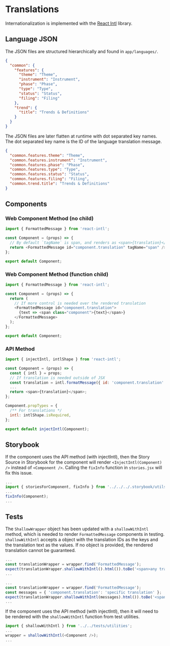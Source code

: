 # Translations

Internationalization is implemented with the [React Intl](https://github.com/yahoo/react-intl)
library.

## Language JSON

The JSON files are structured hierarchically and found in `app/languages/`.

```json
{
  "common": {
    "features": {
      "theme": "Theme",
      "instrument": "Instrument",
      "phase": "Phase",
      "type": "Type",
      "status": "Status",
      "filing": "Filing"
    },
    "trend": {
      "title": "Trends & Definitions"
    }
  }
}
```

The JSON files are later flatten at runtime with dot separated key names.
The dot separated key name is the ID of the language translation message.

```json
{
  "common.features.theme": "Theme",
  "common.features.instrument": "Instrument",
  "common.features.phase": "Phase",
  "common.features.type": "Type",
  "common.features.status": "Status",
  "common.features.filing": "Filing",
  "common.trend.title": "Trends & Definitions"
}
```

## Components

### Web Component Method (no child)

```js
import { FormattedMessage } from 'react-intl';

const Component = (props) => {
  // By default `tagName` is span, and renders as <span>{translation}</span>
  return <FormattedMessage id="component.translation" tagName="span" />;
};

export default Component;
```

### Web Component Method (function child)

```js
import { FormattedMessage } from 'react-intl';

const Component = (props) => {
  return (
    // If more control is needed over the rendered translation
    <FormattedMessage id="component.translation">
      {text => <span class="component">{text}</span>}
    </FormattedMessage>
  );
};

export default Component;
```

### API Method

```js
import { injectIntl, intlShape } from 'react-intl';

const Component = (props) => {
  const { intl } = props;
  // If translation is needed outside of JSX
  const translation = intl.formatMessage({ id: 'component.translation' });
  ...
  return <span>{translation}</span>;
};

Component.propTypes = {
  /** For translations */
  intl: intlShape.isRequired,
};

export default injectIntl(Component);
```

## Storybook

If the component uses the API method (with injectIntl), then the Story Source in Storybook for the
component will render `<InjectIntl(Component) />` instead of `<Component />`. Calling the `fixInfo`
function in `stories.jsx` will fix this issue.

```js
...
import { storiesForComponent, fixInfo } from '../../../.storybook/utils';
...
fixInfo(Component);
...
```

## Tests

The `ShallowWrapper` object has been updated with a `shallowWithIntl` method, which is needed to
render `FormattedMessage` components in testing. `shallowWithIntl` accepts a object with the
translation IDs as the keys and the translation text as the values. If no object is provided, the
rendered translation cannot be guaranteed.

```js
...
const translationWrapper = wrapper.find('FormattedMessage');
expect(translationWrapper.shallowWithIntl().html()).toBe('<span>any translation</span>');
...
```

```js
...
const translationWrapper = wrapper.find('FormattedMessage');
const messages = { 'component.translation': 'specific translation' };
expect(translationWrapper.shallowWithIntl(messages).html()).toBe('<span>specific translation</span>');
...
```

If the component uses the API method (with injectIntl), then it will need to be rendered with the
`shallowWithIntl` function from test utilities.

```js
import { shallowWithIntl } from '../../tests/utilities';
...
wrapper = shallowWithIntl(<Component />);
...
```

